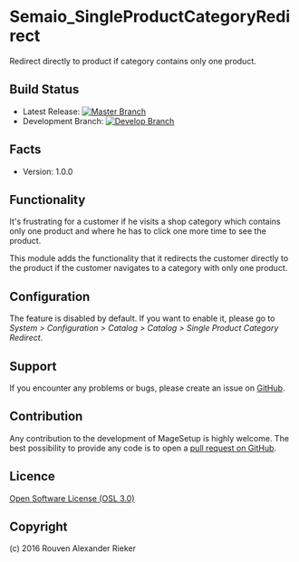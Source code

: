 Semaio_SingleProductCategoryRedirect
====================================

Redirect directly to product if category contains only one product.

Build Status
------------
* Latest Release: [![Master Branch](https://travis-ci.org/semaio/Magento1-SingleProductCategoryRedirect.svg?branch=master)](https://travis-ci.org/semaio/Magento1-SingleProductCategoryRedirect)
* Development Branch: [![Develop Branch](https://travis-ci.org/semaio/Magento1-SingleProductCategoryRedirect.svg?branch=develop)](https://travis-ci.org/semaio/Magento1-SingleProductCategoryRedirect)

Facts
-----
* Version: 1.0.0

Functionality
-------------

It's frustrating for a customer if he visits a shop category which contains only one product and where he has
to click one more time to see the product.

This module adds the functionality that it redirects the customer directly to the product if the customer navigates
to a category with only one product.

Configuration
-------------

The feature is disabled by default. If you want to enable it, please go to *System > Configuration > Catalog > Catalog > Single Product Category Redirect*.

Support
-------
If you encounter any problems or bugs, please create an issue on [GitHub](https://github.com/semaio/Magento1-SingleProductCategoryRedirect/issues).

Contribution
------------
Any contribution to the development of MageSetup is highly welcome. The best possibility to provide any code is to open a [pull request on GitHub](https://help.github.com/articles/using-pull-requests).

Licence
-------
[Open Software License (OSL 3.0)](http://opensource.org/licenses/osl-3.0.php)

Copyright
---------
(c) 2016 Rouven Alexander Rieker
